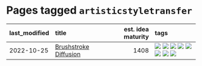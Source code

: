 # Pages tagged `artisticstyletransfer`

|last_modified|title|est. idea maturity|tags
|:---|:---|---:|:---|
|2022-10-25|[Brushstroke Diffusion](../brushstroke-diffusion.md)|1408|[![](https://img.shields.io/badge/tag-artisticstyletransfer-2b1224)](../tags/artisticstyletransfer.md) [![](https://img.shields.io/badge/tag-creativity-869cae)](../tags/creativity.md) [![](https://img.shields.io/badge/tag-deepgenerativemodeling-3c7f53)](../tags/deepgenerativemodeling.md) [![](https://img.shields.io/badge/tag-experimental-4a3565)](../tags/experimental.md) [![](https://img.shields.io/badge/tag-imageprocessing-22d494)](../tags/imageprocessing.md) [![](https://img.shields.io/badge/tag-modeltraining-90446b)](../tags/modeltraining.md) [![](https://img.shields.io/badge/tag-painting-35d2ce)](../tags/painting.md) [![](https://img.shields.io/badge/tag-wip-6a156e)](../tags/wip.md)|